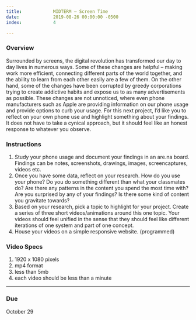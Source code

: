 ```yaml
---
title:            MIDTERM – Screen Time
date:             2019-08-26 00:00:00 -0500
index:            4

---
```


### Overview

Surrounded by screens, the digital revolution has transformed our day to day lives in numerous ways. Some of these changes are helpful – making work more efficient, connecting different parts of the world together, and the ability to learn from each other easily are a few of them. On the other hand, some of the changes have been corrupted by greedy corporations trying to create addictive habits and expose us to as many advertisements as possible. These changes are not unnoticed, where even phone manufacturers such as Apple are providing information on our phone usage and provide options to curb your usage. For this next project, I’d like you to reflect on your own phone use and highlight something about your findings. It does not have to take a cynical approach, but it should feel like an honest response to whatever you observe.

### Instructions

1. Study your phone usage and document your findings in an are.na board. Findings can be notes, screenshots, drawings, images, screencaptures, videos etc.
2. Once you have some data, reflect on your research. How do you use your phone? Do you do something different than what your classmates do? Are there any patterns in the content you spend the most time with? Are you surprised by any of your findings? Is there some kind of content you gravitate towards?
3. Based on your research, pick a topic to highlight for your project. Create a series of three short videos/animations around this one topic. Your videos should feel unified in the sense that they should feel like different iterations of one system and part of one concept.
4. House your videos on a simple responsive website. (programmed)

### Video Specs

1. 1920 x 1080 pixels
2. mp4 format
3. less than 5mb
4. each video should be less than a minute

---

### Due

October 29
